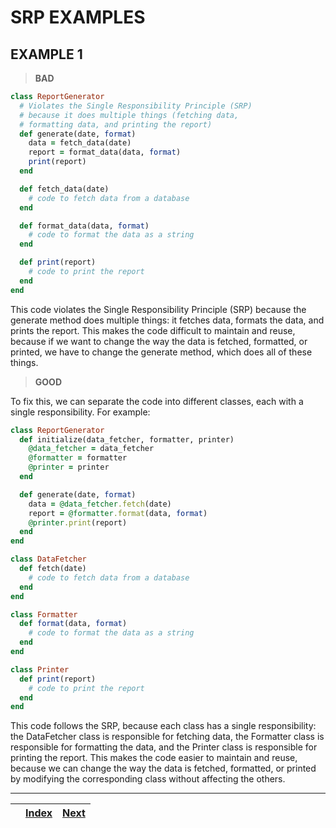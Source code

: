 # SRP EXAMPLES

## EXAMPLE 1

> **BAD**

```ruby
class ReportGenerator
  # Violates the Single Responsibility Principle (SRP)
  # because it does multiple things (fetching data,
  # formatting data, and printing the report)
  def generate(date, format)
    data = fetch_data(date)
    report = format_data(data, format)
    print(report)
  end

  def fetch_data(date)
    # code to fetch data from a database
  end

  def format_data(data, format)
    # code to format the data as a string
  end

  def print(report)
    # code to print the report
  end
end

```

This code violates the Single Responsibility Principle (SRP) because the generate method does multiple things: it fetches data, formats the data, and prints the report. This makes the code difficult to maintain and reuse, because if we want to change the way the data is fetched, formatted, or printed, we have to change the generate method, which does all of these things.

> **GOOD**

To fix this, we can separate the code into different classes, each with a single responsibility. For example:

```ruby
class ReportGenerator
  def initialize(data_fetcher, formatter, printer)
    @data_fetcher = data_fetcher
    @formatter = formatter
    @printer = printer
  end

  def generate(date, format)
    data = @data_fetcher.fetch(date)
    report = @formatter.format(data, format)
    @printer.print(report)
  end
end

class DataFetcher
  def fetch(date)
    # code to fetch data from a database
  end
end

class Formatter
  def format(data, format)
    # code to format the data as a string
  end
end

class Printer
  def print(report)
    # code to print the report
  end
end
```

This code follows the SRP, because each class has a single responsibility: the DataFetcher class is responsible for fetching data, the Formatter class is responsible for formatting the data, and the Printer class is responsible for printing the report. This makes the code easier to maintain and reuse, because we can change the way the data is fetched, formatted, or printed by modifying the corresponding class without affecting the others.

***

|   | [Index](../../) | [Next](../../02\_solid-6/examples/02\_ocp.md) |
| - | --------------- | --------------------------------------------- |
